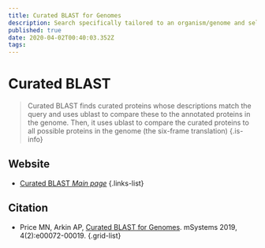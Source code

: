 ```yaml
---
title: Curated BLAST for Genomes
description: Search specifically tailored to an organism/genome and select characterization description terms
published: true
date: 2020-04-02T00:40:03.352Z
tags: 
---
```


# Curated BLAST

> Curated BLAST finds curated proteins whose descriptions match the query and uses ublast to compare these to the annotated proteins in the genome. Then, it uses ublast to compare the curated proteins to all possible proteins in the genome (the six-frame translation)
{.is-info}

## Website

- [Curated BLAST *Main page*](http://papers.genomics.lbl.gov/cgi-bin/genomeSearch.cgi)
{.links-list}

## Citation

- Price MN, Arkin AP, [Curated BLAST for Genomes](https://msystems.asm.org/content/4/2/e00072-19.full). mSystems 2019, 4(2):e00072-00019.
{.grid-list}